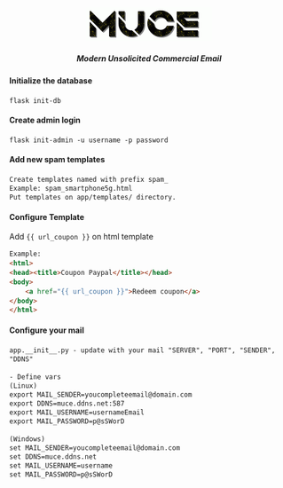 <p align="center">
  <img src="app/static/images/muce-banner.gif" >
</a></p>
<h5 align="center">Modern Unsolicited Commercial Email</h5>

#### Initialize the database
```shell script
flask init-db
```

#### Create admin login
```shell script
flask init-admin -u username -p password
```

#### Add new spam templates
```
Create templates named with prefix spam_
Example: spam_smartphone5g.html
Put templates on app/templates/ directory.
```

#### Configure Template
Add `{{ url_coupon }}` on html template
```html
Example:
<html>
<head><title>Coupon Paypal</title></head>
<body>
    <a href="{{ url_coupon }}">Redeem coupon</a>
</body>
</html>

```

#### Configure your mail
```shell script
app.__init__.py - update with your mail "SERVER", "PORT", "SENDER", "DDNS"

- Define vars
(Linux)
export MAIL_SENDER=youcompleteemail@domain.com
export DDNS=muce.ddns.net:587
export MAIL_USERNAME=usernameEmail
export MAIL_PASSWORD=p@sSWorD

(Windows) 
set MAIL_SENDER=youcompleteemail@domain.com
set DDNS=muce.ddns.net
set MAIL_USERNAME=username
set MAIL_PASSWORD=p@sSWorD
```


